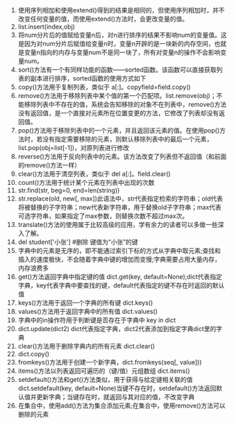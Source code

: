 1. 使用序列相加和使用extend()得到的结果是相同的，但使用序列相加时，并不改变任何变量的值，而使用extend()方法时，会更改变量的值。
2. list.insert(index,obj)
3. 将num分片后的值赋给变量n后，对n进行排序的结果不影响num的变量值。这是因为对num分片后赋值给变量n时，变量n开辟的是一块新的内存空间，也就是变量n指向的内存与变量num不是同一块了，所有对变量n的操作不会影响变量num。
4. sort()方法有一个有同样功能的函数——sorted函数。该函数可以直接获取列表的副本进行排序，sorted函数的使用方式如下
5. copy()方法用于复制列表，类似于 a[:]。copyfield=field.copy()
6. remove()方法用于移除列表中某个值的第一个匹配项。list.remove(obj)；不能移除列表中不存在的值，系统会告知移除的对象不在列表中，remove()方法没有返回值，是一个直接对元素所在位置变更的方法，它修改了列表却没有返回值。
7. pop()方法用于移除列表中的一个元素，并且返回该元素的值。在使用pop()方法时，若没有指定需要移除的元素，则默认移除列表中的最后一个元素，list.pop(obj=list[-1])，对原列表进行修改
8. reverse()方法用于反向列表中的元素。该方法改变了列表但不返回值（和前面的remove()方法一样）
9. clear()方法用于清空列表，类似于 del a[:]。field.clear()
10. count()方法用于统计某个元素在列表中出现的次数
11. str.find(str, beg=0, end=len(string))
12. str.replace(old, new[, max])此语法中，str代表指定检索的字符串；old代表将被替换的子字符串；new代表新字符串，用于替换old子字符串；max代表可选字符串，如果指定了max参数，则替换次数不超过max次。
13. translate()方法的使用属于比较高级的应用，学有余力的读者可以多做一些深入了解。
14. del student['小张']  #删除 键值为“小张”的键
15. 字典中的元素是无序的，即不能通过索引下标的方式从字典中取元素;查找和插入的速度极快，不会随着字典中键的增加而变慢;字典需要占用大量内存，内存浪费多
16. get()方法返回字典中指定键的值 dict.get(key, default=None);dict代表指定字典，key代表字典中要查找的键，default代表指定的键不存在时返回的默认值
17. keys()方法用于返回一个字典的所有键 dict.keys()
18. values()方法用于返回字典中的所有值 dict.values()
19. 字典中的in操作符用于判断键是否存在于字典中 key in dict
20. dict.update(dict2) dict代表指定字典，dict2代表添加到指定字典dict里的字典
21. clear()方法用于删除字典内的所有元素 dict.clear()
22. dict.copy()
23. fromkeys()方法用于创建一个新字典，dict.fromkeys(seq[, value]))
24. items()方法以列表返回可遍历的（键/值）元组数组 dict.items()
25. setdefault()方法和get()方法类似，用于获得与给定键相关联的值 dict.setdefault(key, default=None)当键不存在时，setdefault()方法返回默认值并更新字典；当键存在时，就返回与其对应的值，不改变字典
26. 在集合中，使用add()方法为集合添加元素;在集合中，使用remove()方法可以删除的元素



